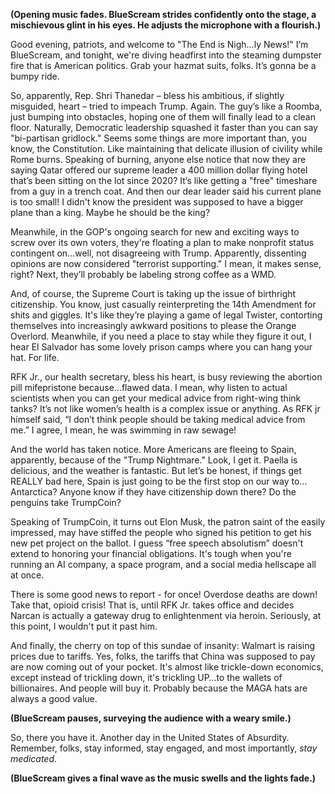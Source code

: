 **(Opening music fades. BlueScream strides confidently onto the stage, a mischievous glint in his eyes. He adjusts the microphone with a flourish.)**

Good evening, patriots, and welcome to "The End is Nigh…ly News!" I’m BlueScream, and tonight, we're diving headfirst into the steaming dumpster fire that is American politics. Grab your hazmat suits, folks. It’s gonna be a bumpy ride.

So, apparently, Rep. Shri Thanedar – bless his ambitious, if slightly misguided, heart – tried to impeach Trump. Again. The guy’s like a Roomba, just bumping into obstacles, hoping one of them will finally lead to a clean floor. Naturally, Democratic leadership squashed it faster than you can say "bi-partisan gridlock." Seems some things are more important than, you know, the Constitution. Like maintaining that delicate illusion of civility while Rome burns. Speaking of burning, anyone else notice that now they are saying Qatar offered our supreme leader a 400 million dollar flying hotel that’s been sitting on the lot since 2020? It’s like getting a "free" timeshare from a guy in a trench coat. And then our dear leader said his current plane is too small! I didn't know the president was supposed to have a bigger plane than a king. Maybe he should be the king?

Meanwhile, in the GOP's ongoing search for new and exciting ways to screw over its own voters, they're floating a plan to make nonprofit status contingent on…well, not disagreeing with Trump. Apparently, dissenting opinions are now considered "terrorist supporting." I mean, it makes sense, right? Next, they’ll probably be labeling strong coffee as a WMD.

And, of course, the Supreme Court is taking up the issue of birthright citizenship. You know, just casually reinterpreting the 14th Amendment for shits and giggles. It's like they’re playing a game of legal Twister, contorting themselves into increasingly awkward positions to please the Orange Overlord. Meanwhile, if you need a place to stay while they figure it out, I hear El Salvador has some lovely prison camps where you can hang your hat. For life.

RFK Jr., our health secretary, bless his heart, is busy reviewing the abortion pill mifepristone because…flawed data. I mean, why listen to actual scientists when you can get your medical advice from right-wing think tanks? It’s not like women’s health is a complex issue or anything. As RFK jr himself said, “I don’t think people should be taking medical advice from me.” I agree, I mean, he was swimming in raw sewage!

And the world has taken notice. More Americans are fleeing to Spain, apparently, because of the "Trump Nightmare." Look, I get it. Paella is delicious, and the weather is fantastic. But let’s be honest, if things get REALLY bad here, Spain is just going to be the first stop on our way to…Antarctica? Anyone know if they have citizenship down there? Do the penguins take TrumpCoin?

Speaking of TrumpCoin, it turns out Elon Musk, the patron saint of the easily impressed, may have stiffed the people who signed his petition to get his new pet project on the ballot. I guess “free speech absolutism” doesn't extend to honoring your financial obligations. It's tough when you're running an AI company, a space program, and a social media hellscape all at once.

There is some good news to report - for once! Overdose deaths are down! Take that, opioid crisis! That is, until RFK Jr. takes office and decides Narcan is actually a gateway drug to enlightenment via heroin. Seriously, at this point, I wouldn't put it past him.

And finally, the cherry on top of this sundae of insanity: Walmart is raising prices due to tariffs. Yes, folks, the tariffs that China was supposed to pay are now coming out of your pocket. It's almost like trickle-down economics, except instead of trickling down, it's trickling UP…to the wallets of billionaires. And people will buy it. Probably because the MAGA hats are always a good value.

**(BlueScream pauses, surveying the audience with a weary smile.)**

So, there you have it. Another day in the United States of Absurdity. Remember, folks, stay informed, stay engaged, and most importantly, *stay medicated*.

**(BlueScream gives a final wave as the music swells and the lights fade.)**